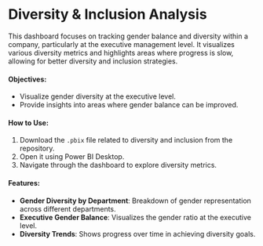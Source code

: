 # **Diversity & Inclusion Analysis**

This dashboard focuses on tracking gender balance and diversity within a company, particularly at the executive management level. It visualizes various diversity metrics and highlights areas where progress is slow, allowing for better diversity and inclusion strategies.

#### Objectives:
- Visualize gender diversity at the executive level.
- Provide insights into areas where gender balance can be improved.

#### How to Use:
1. Download the `.pbix` file related to diversity and inclusion from the repository.
2. Open it using Power BI Desktop.
3. Navigate through the dashboard to explore diversity metrics.

#### Features:
- **Gender Diversity by Department**: Breakdown of gender representation across different departments.
- **Executive Gender Balance**: Visualizes the gender ratio at the executive level.
- **Diversity Trends**: Shows progress over time in achieving diversity goals.
